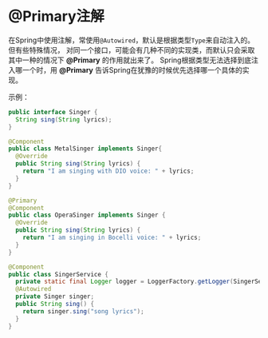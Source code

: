 @Primary注解
=================
在Spring中使用注解，常使用`@Autowired`，默认是根据类型`Type`来自动注入的。但有些特殊情况，
对同一个接口，可能会有几种不同的实现类，而默认只会采取其中一种的情况下 **@Primary** 的作用就出来了。
Spring根据类型无法选择到底注入哪一个时，用 **@Primary** 告诉Spring在犹豫的时候优先选择哪一个具体的实现。

示例：
```java
public interface Singer {
  String sing(String lyrics);
}
```
```java
@Component
public class MetalSinger implements Singer{
  @Override
  public String sing(String lyrics) {
    return "I am singing with DIO voice: " + lyrics;
  }
}
```
```java
@Primary
@Component
public class OperaSinger implements Singer {
  @Override
  public String sing(String lyrics) {
    return "I am singing in Bocelli voice: " + lyrics;
  }
}
```
```java
@Component
public class SingerService {
  private static final Logger logger = LoggerFactory.getLogger(SingerService.class);
  @Autowired
  private Singer singer;
  public String sing() {
    return singer.sing("song lyrics");
  }
}
```
